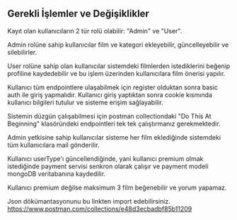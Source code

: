## Gerekli İşlemler ve Değişiklikler

Kayıt olan kullanıcıların 2 tür rolü olabilir: "Admin" ve "User".

Admin rolüne sahip kullanıcılar film ve kategori ekleyebilir, güncelleyebilir ve silebilirler.

User rolüne sahip olan kullanıcılar sistemdeki filmlerden istediklerini beğenip profiline kaydedebilir ve bu işlem üzerinden kullanıcılara film önerisi yapılır.

Kullanıcı tüm endpointlere ulaşabilmek için register olduktan sonra basic auth ile giriş yapmalıdır. Kullanıcı giriş yaptıktan sonra cookie kısmında kullanıcı bilgileri tutulur ve sisteme erişim sağlayabilir.

Sistemin düzgün çalışabilmesi için postman collectiondaki "Do This At Beginning" klasöründeki endpointleri tek tek çalıştırmanız gerekmektedir.

Admin yetkisine sahip kullanıcılar sisteme her film eklediğinde sistemdeki tüm kullanıcılara mail gönderilir.

Kullanıcı userType'ı güncellendiğinde, yani kullanıcı premium olmak istediğinde payment servisi senkron olarak çalışır ve payment modeli mongoDB veritabanına kaydedilir.

Kullanıcı premium değilse maksimum 3 film beğenebilir ve yorum yapamaz.

Json dökümantasyonunu bu linkten import edebilirsiniz.
https://www.postman.com/collections/e48d3ecbadbf85b11209
